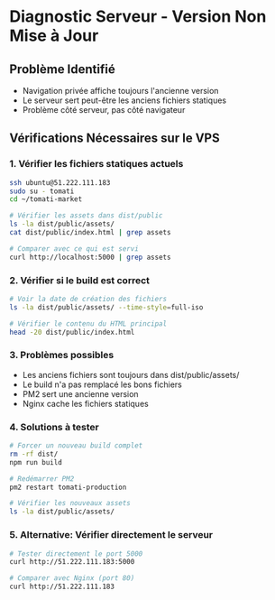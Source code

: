 # Diagnostic Serveur - Version Non Mise à Jour

## Problème Identifié
- Navigation privée affiche toujours l'ancienne version
- Le serveur sert peut-être les anciens fichiers statiques
- Problème côté serveur, pas côté navigateur

## Vérifications Nécessaires sur le VPS

### 1. Vérifier les fichiers statiques actuels
```bash
ssh ubuntu@51.222.111.183
sudo su - tomati
cd ~/tomati-market

# Vérifier les assets dans dist/public
ls -la dist/public/assets/
cat dist/public/index.html | grep assets

# Comparer avec ce qui est servi
curl http://localhost:5000 | grep assets
```

### 2. Vérifier si le build est correct
```bash
# Voir la date de création des fichiers
ls -la dist/public/assets/ --time-style=full-iso

# Vérifier le contenu du HTML principal
head -20 dist/public/index.html
```

### 3. Problèmes possibles
- Les anciens fichiers sont toujours dans dist/public/assets/
- Le build n'a pas remplacé les bons fichiers
- PM2 sert une ancienne version
- Nginx cache les fichiers statiques

### 4. Solutions à tester
```bash
# Forcer un nouveau build complet
rm -rf dist/
npm run build

# Redémarrer PM2
pm2 restart tomati-production

# Vérifier les nouveaux assets
ls -la dist/public/assets/
```

### 5. Alternative: Vérifier directement le serveur
```bash
# Tester directement le port 5000
curl http://51.222.111.183:5000

# Comparer avec Nginx (port 80)
curl http://51.222.111.183
```